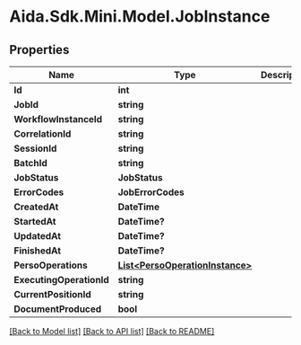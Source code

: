 # Aida.Sdk.Mini.Model.JobInstance

## Properties

Name | Type | Description | Notes
------------ | ------------- | ------------- | -------------
**Id** | **int** |  | [optional] 
**JobId** | **string** |  | [optional] 
**WorkflowInstanceId** | **string** |  | [optional] 
**CorrelationId** | **string** |  | [optional] 
**SessionId** | **string** |  | [optional] 
**BatchId** | **string** |  | [optional] 
**JobStatus** | **JobStatus** |  | [optional] 
**ErrorCodes** | **JobErrorCodes** |  | [optional] 
**CreatedAt** | **DateTime** |  | [optional] 
**StartedAt** | **DateTime?** |  | [optional] 
**UpdatedAt** | **DateTime?** |  | [optional] 
**FinishedAt** | **DateTime?** |  | [optional] 
**PersoOperations** | [**List&lt;PersoOperationInstance&gt;**](PersoOperationInstance.md) |  | [optional] 
**ExecutingOperationId** | **string** |  | [optional] 
**CurrentPositionId** | **string** |  | [optional] 
**DocumentProduced** | **bool** |  | [optional] 

[[Back to Model list]](../README.md#documentation-for-models) [[Back to API list]](../README.md#documentation-for-api-endpoints) [[Back to README]](../README.md)

